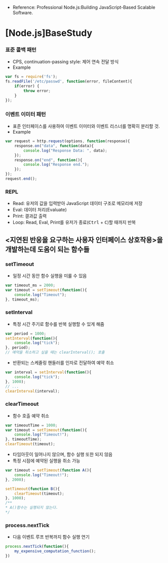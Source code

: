 * Reference: Professional Node.js:Building JavaScript-Based Scalable Software.

# [Node.js]BaseStudy

### 표준 콜백 패턴
- CPS, continuation-passing style: 제어 연속 전달 방식
- Example
~~~javascript
var fs = require('fs');
fs.readFile('/etc/passwd', function(error, fileContent){
    if(error) {
        throw error;
    }
});
~~~

### 이벤트 이미터 패턴
- 표준 인터페이스를 사용하여 이벤트 이미터와 이벤트 리스너를 명확히 분리할 것.
- Example
~~~javascript
var request = http.request(options, function(response){
    response.on("data", function(data){
        console.log("Response Data: ", data);
    });
    response.on("end", function(){
        console.log("Response end.");
    });
});
request.end();
~~~

### REPL
- Read: 유저의 값을 입력받아 JavaScript 데이터 구조로 메모리에 저장
- Eval: 데이터 처리(Evaluate)
- Print: 결과값 출력
- Loop: Read, Eval, Print를 유저가 종료(<kbd>Ctrl</kbd> + <kbd>C</kbd>)할 때까지 반복

## <지연된 반응을 요구하는 사용자 인터페이스 상호작용>을 개발하는데 도움이 되는 함수들
### setTimeout
- 일정 시간 동안 함수 실행을 미룰 수 있음
~~~javascript
var timeout_ms = 2000;
var timeout = setTimeout(function(){
    console.log("Timeout");
}, timeout_ms);
~~~

### setInterval
- 특정 시간 주기로 함수를 반복 실행할 수 있게 해줌
~~~javascript
var period = 1000;
setInterval(function(){
    console.log("tick");
}, period);
// 예약을 취소하고 싶을 때는 clearInterval(); 호출
~~~
- 반환되는 스케줄링 핸들러를 인자로 전달하여 예약 취소
~~~javascript
var interval = setInterval(function(){
    console.log("tick");
}, 1000);
// ...
clearInterval(interval);
~~~

### clearTimeout
- 함수 호출 예약 취소
~~~javascript
var timeoutTime = 1000;
var timeout = setTimeout(function(){
    console.log("Timeout!");
}, timeoutTime);
clearTimeout(timeout);
~~~
- 타임아웃이 일어나지 않으며, 함수 실행 또한 되지 않음
- 특정 시점에 예약된 실행을 취소 가능
~~~javascript
var timeout = setTimeout(function A(){
    console.log("Timeout!");
}, 2000);

setTimeout(function B(){
    clearTimeout(timeout);
}, 1000);
/**
* A()함수는 실행되지 않는다.
*/
~~~

### process.nextTick
- 다음 이벤트 루프 반복까지 함수 실행 연기
~~~javascript
process.nextTick(function(){
    my_expensive_computation_function();
})
~~~